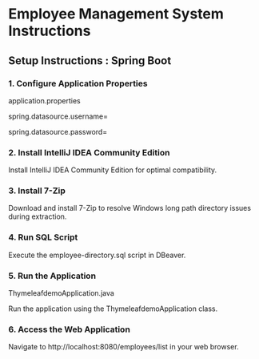 
# Employee Management System Instructions

## Setup Instructions : Spring Boot

### 1.	Configure Application Properties
application.properties

spring.datasource.username=<your-username>

spring.datasource.password=<your-password>
### 2.	Install IntelliJ IDEA Community Edition
Install IntelliJ IDEA Community Edition for optimal compatibility.
### 3.	Install 7-Zip
Download and install 7-Zip to resolve Windows long path directory issues during extraction.
### 4.	Run SQL Script
Execute the employee-directory.sql script in DBeaver.
### 5.	Run the Application
ThymeleafdemoApplication.java

Run the application using the ThymeleafdemoApplication class.
### 6.	Access the Web Application
Navigate to http://localhost:8080/employees/list in your web browser.


